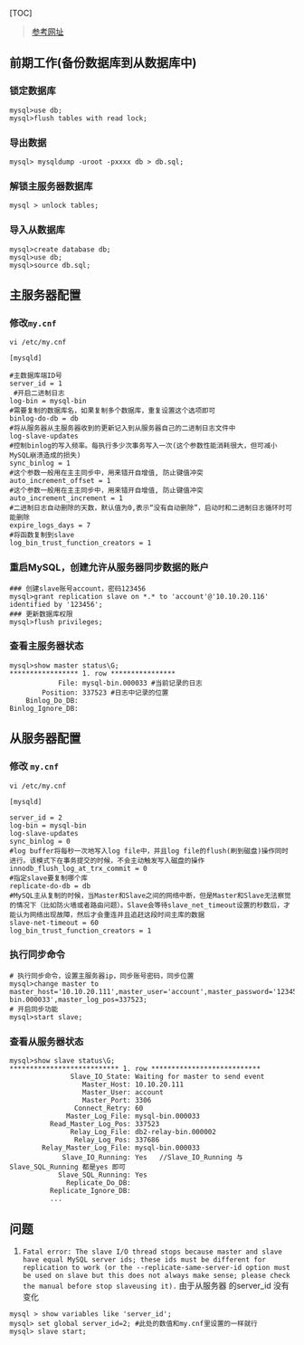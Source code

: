 [TOC]

> [参考网址](https://www.jianshu.com/p/b0cf461451fb)
## 前期工作(备份数据库到从数据库中)
### 锁定数据库
```
mysql>use db;
mysql>flush tables with read lock;  
```

### 导出数据
```
mysql> mysqldump -uroot -pxxxx db > db.sql;
```
### 解锁主服务器数据库
```
mysql > unlock tables;
```
### 导入从数据库
```
mysql>create database db;
mysql>use db;
mysql>source db.sql;
```

## 主服务器配置
### 修改`my.cnf`
`vi /etc/my.cnf`

```
[mysqld]

#主数据库端ID号
server_id = 1           
 #开启二进制日志                  
log-bin = mysql-bin    
#需要复制的数据库名，如果复制多个数据库，重复设置这个选项即可                  
binlog-do-db = db        
#将从服务器从主服务器收到的更新记入到从服务器自己的二进制日志文件中                 
log-slave-updates                        
#控制binlog的写入频率。每执行多少次事务写入一次(这个参数性能消耗很大，但可减小MySQL崩溃造成的损失) 
sync_binlog = 1                    
#这个参数一般用在主主同步中，用来错开自增值, 防止键值冲突
auto_increment_offset = 1           
#这个参数一般用在主主同步中，用来错开自增值, 防止键值冲突
auto_increment_increment = 1            
#二进制日志自动删除的天数，默认值为0,表示“没有自动删除”，启动时和二进制日志循环时可能删除  
expire_logs_days = 7                    
#将函数复制到slave  
log_bin_trust_function_creators = 1
```
### 重启MySQL，创建允许从服务器同步数据的账户
```
### 创建slave账号account，密码123456
mysql>grant replication slave on *.* to 'account'@'10.10.20.116' identified by '123456';
### 更新数据库权限
mysql>flush privileges;
```

### 查看主服务器状态
```
mysql>show master status\G;
***************** 1. row ****************
            File: mysql-bin.000033 #当前记录的日志
        Position: 337523 #日志中记录的位置  
    Binlog_Do_DB: 
Binlog_Ignore_DB:
```

## 从服务器配置
### 修改 `my.cnf`
`vi /etc/my.cnf`
```
[mysqld]

server_id = 2
log-bin = mysql-bin
log-slave-updates
sync_binlog = 0
#log buffer将每秒一次地写入log file中，并且log file的flush(刷到磁盘)操作同时进行。该模式下在事务提交的时候，不会主动触发写入磁盘的操作
innodb_flush_log_at_trx_commit = 0        
#指定slave要复制哪个库
replicate-do-db = db         
#MySQL主从复制的时候，当Master和Slave之间的网络中断，但是Master和Slave无法察觉的情况下（比如防火墙或者路由问题）。Slave会等待slave_net_timeout设置的秒数后，才能认为网络出现故障，然后才会重连并且追赶这段时间主库的数据
slave-net-timeout = 60                    
log_bin_trust_function_creators = 1

```
### 执行同步命令
```
# 执行同步命令，设置主服务器ip，同步账号密码，同步位置
mysql>change master to master_host='10.10.20.111',master_user='account',master_password='123456',master_log_file='mysql-bin.000033',master_log_pos=337523;
# 开启同步功能
mysql>start slave;
```
### 查看从服务器状态
```
mysql>show slave status\G;
*************************** 1. row ***************************
               Slave_IO_State: Waiting for master to send event
                  Master_Host: 10.10.20.111
                  Master_User: account
                  Master_Port: 3306
                Connect_Retry: 60
              Master_Log_File: mysql-bin.000033
          Read_Master_Log_Pos: 337523
               Relay_Log_File: db2-relay-bin.000002
                Relay_Log_Pos: 337686
        Relay_Master_Log_File: mysql-bin.000033
             Slave_IO_Running: Yes   //Slave_IO_Running 与  Slave_SQL_Running 都是yes 即可
            Slave_SQL_Running: Yes
              Replicate_Do_DB:
          Replicate_Ignore_DB:
          ...
```

## 问题

1.  `Fatal error: The slave I/O thread stops because master and slave have equal MySQL server ids; these ids must be different for replication to work (or the --replicate-same-server-id option must be used on slave but this does not always make sense; please check the manual before stop slaveusing it).`
 由于从服务器 的server_id 没有变化
```
mysql > show variables like 'server_id'; 
mysql> set global server_id=2; #此处的数值和my.cnf里设置的一样就行 
mysql> slave start; 
```